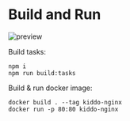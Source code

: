# Build and Run

![preview](https://pbs.twimg.com/media/ExQUQgcXAAQWXBn?format=jpg&name=small)

Build tasks:
```
npm i
npm run build:tasks
```

Build & run docker image:
```
docker build . --tag kiddo-nginx
docker run -p 80:80 kiddo-nginx
```
